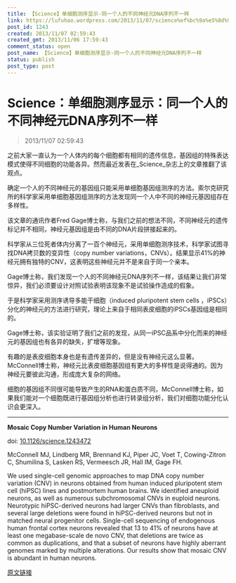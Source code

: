 ```yaml
---
title: 【Science】单细胞测序显示-同一个人的不同神经元DNA序列不一样
link: https://lufuhao.wordpress.com/2013/11/07/science%ef%bc%9a%e5%8d%95%e7%bb%86%e8%83%9e%e6%b5%8b%e5%ba%8f%e6%98%be%e7%a4%ba%ef%bc%9a%e5%90%8c%e4%b8%80%e4%b8%aa%e4%ba%ba%e7%9a%84%e4%b8%8d%e5%90%8c%e7%a5%9e%e7%bb%8f%e5%85%83dna%e5%ba%8f%e5%88%97/
post_id: 1243
created: 2013/11/07 02:59:43
created_gmt: 2013/11/06 17:59:43
comment_status: open
post_name: 【Science】单细胞测序显示-同一个人的不同神经元DNA序列不一样
status: publish
post_type: post
---
```


# Science：单细胞测序显示：同一个人的不同神经元DNA序列不一样

> 2013/11/07 02:59:43

之前大家一直认为一个人体内的每个细胞都有相同的遗传信息，基因组的特殊表达模式使得不同细胞的功能各异。然而最近发表在_Science_杂志上的文章推翻了该观点。 

确定一个人的不同神经元的基因组只能采用单细胞基因组测序的方法。索尔克研究所的科学家采用单细胞基因组测序的方法发现同一个人中不同的神经元基因组存在多样性。 

该文章的通讯作者Fred Gage博士称，与我们之前的想法不同，不同神经元的遗传标记并不相同，神经元基因组是由不同的DNA片段拼接起来的。 

科学家从三位死者体内分离了一百个神经元，采用单细胞测序技术，科学家试图寻找DNA拷贝数的变异性（copy number variations，CNVs）。结果显示41%的神经元拥有独特的CNV，这表明这些神经元并不是来自于同一个亲本。 

Gage博士称，我们发现一个人的不同神经元DNA序列不一样，该结果让我们非常惊异，我们必须要设计对照试验表明该现象不是试验操作造成的假象。 

于是科学家采用测序诱导多能干细胞（induced pluripotent stem cells ，iPSCs）分化的神经元的方法进行研究，理论上来自于相同表皮细胞的iPSCs基因组是相同的。 

Gage博士称，该实验证明了我们之前的发现，从同一iPSC品系中分化而来的神经元的基因组也有各异的缺失，扩增等现象。 

有趣的是表皮细胞本身也是有遗传差异的，但是没有神经元这么显著。McConnell博士称，神经元比表皮细胞基因组有更大的多样性是说得通的。因为神经元要彼此沟通，形成庞大复杂的网络。 

细胞的基因组不同很可能导致产生的RNA和蛋白质不同，McConnell博士称，如果我们能对一个细胞既进行基因组分析也进行转录组分析，我们对细胞功能分化认识会更深入。 

***

**Mosaic Copy Number Variation in Human Neurons**

doi: [10.1126/science.1243472](http://www.sciencemag.org/content/342/6158/632)

McConnell MJ, Lindberg MR, Brennand KJ, Piper JC, Voet T, Cowing-Zitron C, Shumilina S, Lasken RS, Vermeesch JR, Hall IM, Gage FH. 

We used single-cell genomic approaches to map DNA copy number variation (CNV) in neurons obtained from human induced pluripotent stem cell (hiPSC) lines and postmortem human brains. We identified aneuploid neurons, as well as numerous subchromosomal CNVs in euploid neurons. Neurotypic hiPSC-derived neurons had larger CNVs than fibroblasts, and several large deletions were found in hiPSC-derived neurons but not in matched neural progenitor cells. Single-cell sequencing of endogenous human frontal cortex neurons revealed that 13 to 41% of neurons have at least one megabase-scale de novo CNV, that deletions are twice as common as duplications, and that a subset of neurons have highly aberrant genomes marked by multiple alterations. Our results show that mosaic CNV is abundant in human neurons. 


[原文链接](http://www.bioon.com/biology/postgenomics/585454.shtml)
